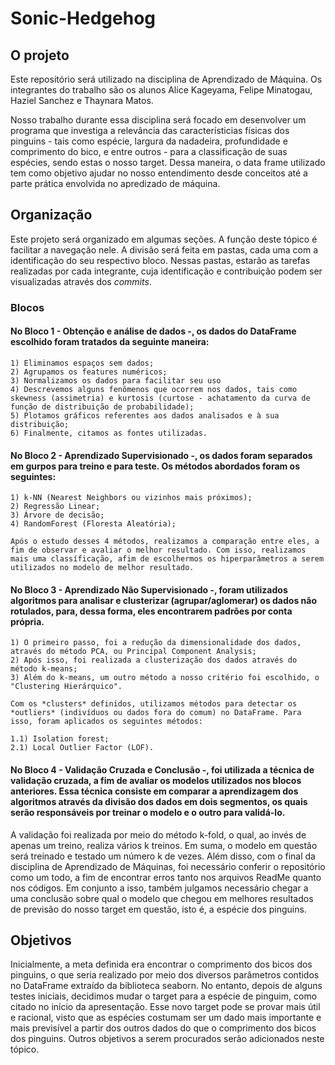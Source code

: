 # Sonic-Hedgehog

## O projeto

Este repositório será utilizado na disciplina de Aprendizado de Máquina. Os integrantes do trabalho são os alunos Alice Kageyama, Felipe Minatogau, Haziel Sanchez e Thaynara Matos.

Nosso trabalho durante essa disciplina será focado em desenvolver um programa que investiga a relevância das característicias físicas dos pinguins - tais como espécie, largura da nadadeira, profundidade e comprimento do bico, e entre outros - para a classificação de suas espécies, sendo estas o nosso target. 
Dessa maneira, o data frame utilizado tem como objetivo ajudar no nosso entendimento desde conceitos até a parte prática envolvida no apredizado de máquina.

## Organização 

Este projeto será organizado em algumas seções. A função deste tópico é facilitar a navegação nele.
A divisão será feita em pastas, cada uma com a identificação do seu respectivo bloco. 
Nessas pastas, estarão as tarefas realizadas por cada integrante, cuja identificação e contribuição podem ser visualizadas através dos *commits*. 

### Blocos
  #### No Bloco 1 - Obtenção e análise de dados -, os dados do DataFrame escolhido foram tratados da seguinte maneira: 
  
	1) Eliminamos espaços sem dados;
	2) Agrupamos os features numéricos;
	3) Normalizamos os dados para facilitar seu uso
	4) Descrevemos alguns fenômenos que ocorrem nos dados, tais como skewness (assimetria) e kurtosis (curtose - achatamento da curva de função de distribuição de probabilidade);
	5) Plotamos gráficos referentes aos dados analisados e à sua distribuição;
	6) Finalmente, citamos as fontes utilizadas.
  
  #### No Bloco 2 - Aprendizado Supervisionado -, os dados foram separados em gurpos para treino e para teste. Os métodos abordados foram os seguintes:
  
	1) k-NN (Nearest Neighbors ou vizinhos mais próximos);
	2) Regressão Linear;
	3) Árvore de decisão; 
	4) RandomForest (Floresta Aleatória);
  
	Após o estudo desses 4 métodos, realizamos a comparação entre eles, a fim de observar e avaliar o melhor resultado. Com isso, realizamos mais uma classíficação, afim de escolhermos os hiperparâmetros a serem utilizados no modelo de melhor resultado.  
  
  #### No Bloco 3 - Aprendizado Não Supervisionado -, foram utilizados algoritmos para analisar e clusterizar (agrupar/aglomerar) os dados não rotulados, para, dessa forma, eles encontrarem padrões por conta própria.
  
	1) O primeiro passo, foi a redução da dimensionalidade dos dados, através do método PCA, ou Principal Component Analysis;
	2) Após isso, foi realizada a clusterização dos dados através do método k-means;
	3) Além do k-means, um outro método a nosso critério foi escolhido, o "Clustering Hierárquico".

	Com os *clusters* definidos, utilizamos métodos para detectar os *outliers* (indivíduos ou dados fora do comum) no DataFrame. Para isso, foram aplicados os seguintes métodos:
	
	1.1) Isolation forest;
	2.1) Local Outlier Factor (LOF).
	
#### No Bloco 4 - Validação Cruzada e Conclusão -, foi utilizada a técnica de validação cruzada, a fim de avaliar os modelos utilizados nos blocos anteriores. Essa técnica consiste em comparar a aprendizagem dos algoritmos através da divisão dos dados em dois segmentos, os quais serão responsáveis por treinar o modelo e o outro para validá-lo.
A validação foi realizada por meio do método k-fold, o qual, ao invés de apenas um treino, realiza vários k treinos. Em suma, o modelo em questão será treinado e testado um número k de vezes.
Além disso, com o final da disciplina de Aprendizado de Máquinas, foi necessário conferir o repositório como um todo, a fim de encontrar erros tanto nos arquivos ReadMe quanto nos códigos. Em conjunto a isso, também julgamos necessário chegar a uma conclusão sobre qual o modelo que chegou em melhores resultados de previsão do nosso target em questão, isto é, a espécie dos pinguins. 

  
## Objetivos

Inicialmente, a meta definida era encontrar o comprimento dos bicos dos pinguins, o que seria realizado por meio dos diversos parâmetros contidos no DataFrame extraído da biblioteca seaborn. 
No entanto, depois de alguns testes iniciais, decidimos mudar o target para a espécie de pinguim, como citado no início da apresentação. 
Esse novo target pode se provar mais útil e racional, visto que as espécies costumam ser um dado mais importante e mais previsível a partir dos outros dados do que o comprimento dos bicos dos pinguins.
Outros objetivos a serem procurados serão adicionados neste tópico.
